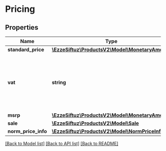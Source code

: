 # Pricing

## Properties
Name | Type | Description | Notes
------------ | ------------- | ------------- | -------------
**standard_price** | [**\EzzeSiftuz\ProductsV2\Model\MonetaryAmount**](MonetaryAmount.md) |  | 
**vat** | **string** | The value added tax that is included in the sales price, currently FULL or REDUCED | 
**msrp** | [**\EzzeSiftuz\ProductsV2\Model\MonetaryAmount**](MonetaryAmount.md) |  | [optional] 
**sale** | [**\EzzeSiftuz\ProductsV2\Model\Sale**](Sale.md) |  | [optional] 
**norm_price_info** | [**\EzzeSiftuz\ProductsV2\Model\NormPriceInfo**](NormPriceInfo.md) |  | [optional] 

[[Back to Model list]](../../README.md#documentation-for-models) [[Back to API list]](../../README.md#documentation-for-api-endpoints) [[Back to README]](../../README.md)

